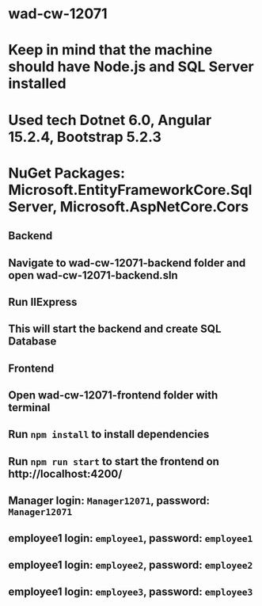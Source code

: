 # wad-cw-12071

# Keep in mind that the machine should have Node.js and SQL Server installed
# Used tech Dotnet 6.0, Angular 15.2.4, Bootstrap 5.2.3
# NuGet Packages: Microsoft.EntityFrameworkCore.SqlServer, Microsoft.AspNetCore.Cors

## Backend
## Navigate to wad-cw-12071-backend folder and open wad-cw-12071-backend.sln
## Run IIExpress 
## This will start the backend and create SQL Database

## Frontend
## Open wad-cw-12071-frontend folder with terminal 
## Run `npm install` to install dependencies
## Run `npm run start` to start the frontend on http://localhost:4200/


## Manager login: `Manager12071`, password: `Manager12071`
## employee1 login: `employee1`, password: `employee1`
## employee1 login: `employee2`, password: `employee2`
## employee1 login: `employee3`, password: `employee3`
